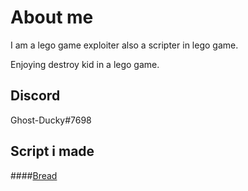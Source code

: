 # About me
I am a lego game exploiter also a scripter in lego game.

Enjoying destroy kid in a lego game.

## Discord
Ghost-Ducky#7698

## Script i made
####[Bread](https://github.com/GhostDuckyy/Bread)
